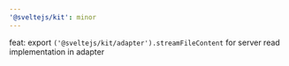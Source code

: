 ```yaml
---
'@sveltejs/kit': minor
---
```


feat: export `('@sveltejs/kit/adapter').streamFileContent` for server read implementation in adapter
